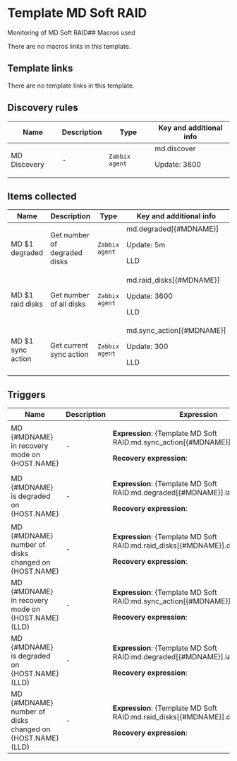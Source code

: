 # Template MD Soft RAID

Monitoring of MD Soft RAID## Macros used

There are no macros links in this template.

## Template links

There are no template links in this template.

## Discovery rules

|Name|Description|Type|Key and additional info|
|----|-----------|----|----|
|MD Discovery|<p>-</p>|`Zabbix agent`|md.discover<p>Update: 3600</p>|


## Items collected

|Name|Description|Type|Key and additional info|
|----|-----------|----|----|
|MD $1 degraded|<p>Get number of degraded disks</p>|`Zabbix agent`|md.degraded[{#MDNAME}]<p>Update: 5m</p><p>LLD</p>|
|MD $1 raid disks|<p>Get number of all disks</p>|`Zabbix agent`|md.raid_disks[{#MDNAME}]<p>Update: 3600</p><p>LLD</p>|
|MD $1 sync action|<p>Get current sync action</p>|`Zabbix agent`|md.sync_action[{#MDNAME}]<p>Update: 300</p><p>LLD</p>|


## Triggers

|Name|Description|Expression|Priority|
|----|-----------|----------|--------|
|MD {#MDNAME} in recovery mode on {HOST.NAME}|<p>-</p>|<p>**Expression**: {Template MD Soft RAID:md.sync_action[{#MDNAME}].str(recover)}=1</p><p>**Recovery expression**: </p>|information|
|MD {#MDNAME} is degraded on {HOST.NAME}|<p>-</p>|<p>**Expression**: {Template MD Soft RAID:md.degraded[{#MDNAME}].last()}>0</p><p>**Recovery expression**: </p>|high|
|MD {#MDNAME} number of disks changed on {HOST.NAME}|<p>-</p>|<p>**Expression**: {Template MD Soft RAID:md.raid_disks[{#MDNAME}].diff()}>0</p><p>**Recovery expression**: </p>|warning|
|MD {#MDNAME} in recovery mode on {HOST.NAME} (LLD)|<p>-</p>|<p>**Expression**: {Template MD Soft RAID:md.sync_action[{#MDNAME}].str(recover)}=1</p><p>**Recovery expression**: </p>|information|
|MD {#MDNAME} is degraded on {HOST.NAME} (LLD)|<p>-</p>|<p>**Expression**: {Template MD Soft RAID:md.degraded[{#MDNAME}].last()}>0</p><p>**Recovery expression**: </p>|high|
|MD {#MDNAME} number of disks changed on {HOST.NAME} (LLD)|<p>-</p>|<p>**Expression**: {Template MD Soft RAID:md.raid_disks[{#MDNAME}].diff()}>0</p><p>**Recovery expression**: </p>|warning|
